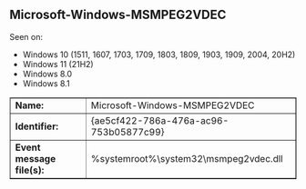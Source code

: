 ## Microsoft-Windows-MSMPEG2VDEC

Seen on:
* Windows 10 (1511, 1607, 1703, 1709, 1803, 1809, 1903, 1909, 2004, 20H2)
* Windows 11 (21H2)
* Windows 8.0
* Windows 8.1

<table border="1" class="docutils">
  <tbody>
    <tr>
      <td><b>Name:</b></td>
      <td>Microsoft-Windows-MSMPEG2VDEC</td>
    </tr>
    <tr>
      <td><b>Identifier:</b></td>
      <td>{ae5cf422-786a-476a-ac96-753b05877c99}</td>
    </tr>
    <tr>
      <td><b>Event message file(s):</b></td>
      <td>%systemroot%\system32\msmpeg2vdec.dll</td>
    </tr>
  </tbody>
</table>

&nbsp;


